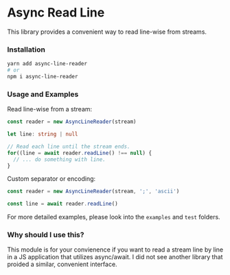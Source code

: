 # Async Read Line

This library provides a convenient way to read line-wise from streams. 

### Installation

```bash
yarn add async-line-reader
# or
npm i async-line-reader
```

### Usage and Examples

Read line-wise from a stream:

```ts
const reader = new AsyncLineReader(stream)

let line: string | null

// Read each line until the stream ends.
for((line = await reader.readLine() !== null) {
  // ... do something with line.
}

```

Custom separator or encoding:

```ts
const reader = new AsyncLineReader(stream, ';', 'ascii')

const line = await reader.readLine()
```

For more detailed examples, please look into the `examples` and `test` folders.

### Why should I use this?

This module is for your convienence if you want to read a stream line by line in a JS application that utilizes async/await. I did not see another library that proided a similar, convenient interface.

